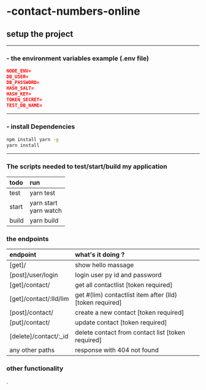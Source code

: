 # -contact-numbers-online
## setup the project
___
### - the environment variables <b> example </b> (.env file)

```json
NODE_ENV=
DB_USER= 
DB_PASSWORD=
HASH_SALT=
HASH_KEY=
TOKEN_SECRET=
TEST_DB_NAME=
``` 

___
### - install Dependencies 

```sh
npm install yarn -g
yarn install

``` 
___

### The scripts needed to test/start/build my application

| todo                       | run                           |
| :------------------------- | :---------------------------- |
| test                       | yarn test|         
| start                      | yarn start <br> yarn watch     |
| build                      | yarn build                 |

### the endpoints

| endpoint                                  | what's it doing ?                                                        |
| :---------------------------------------- | :----------------------------------------------------------------------- |
| [get]/                                         | show hello massage        |
| [post]/user/login                         | login user py id and password   |
| [get]/contact/                        | get all contactlist  [token required]    |
| [get]/contact/:lId/lim                | get #(lim) contactlist item after (lId)  [token required]    |
| [post]/contact/     | create a new contact [token required]     |
| [put]/contact/    | update contact  [token required] |
| [delete]/contact/:_id |  delete contact from contact list [token required] |
| any other paths                           | response  with 404 not found                                    |


### other functionality
.
